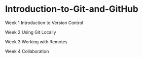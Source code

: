 # Introduction-to-Git-and-GitHub
Week 1 Introduction to Version Control

Week 2 Using Git Locally

Week 3 Working with Remotes

Week 4 Collaboration
